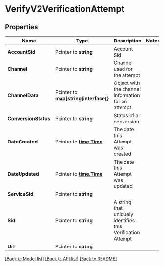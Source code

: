# VerifyV2VerificationAttempt

## Properties

Name | Type | Description | Notes
------------ | ------------- | ------------- | -------------
**AccountSid** | Pointer to **string** | Account Sid |
**Channel** | Pointer to **string** | Channel used for the attempt |
**ChannelData** | Pointer to **map[string]interface{}** | Object with the channel information for an attempt |
**ConversionStatus** | Pointer to **string** | Status of a conversion |
**DateCreated** | Pointer to [**time.Time**](time.Time.md) | The date this Attempt was created |
**DateUpdated** | Pointer to [**time.Time**](time.Time.md) | The date this Attempt was updated |
**ServiceSid** | Pointer to **string** |  |
**Sid** | Pointer to **string** | A string that uniquely identifies this Verification Attempt |
**Url** | Pointer to **string** |  |

[[Back to Model list]](../README.md#documentation-for-models) [[Back to API list]](../README.md#documentation-for-api-endpoints) [[Back to README]](../README.md)


